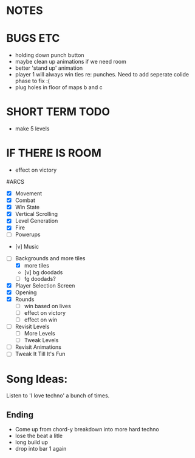 NOTES
=====

  
# BUGS ETC
- holding down punch button
- maybe clean up animations if we need room
- better 'stand up' animation
- player 1 will always win ties re: punches. Need to add seperate colide phase to fix :(
- plug holes in floor of maps b and c

# SHORT TERM TODO 
- make 5 levels

# IF THERE IS ROOM
- effect on victory

#ARCS
- [x] Movement
- [x] Combat
- [x] Win State
- [x] Vertical Scrolling
- [x] Level Generation
- [x] Fire
- [ ] Powerups
- [v] Music
- [ ] Backgrounds and more tiles
  - [x] more tiles
  - [v] bg doodads
  - [ ] fg doodads?
- [x] Player Selection Screen
- [x] Opening
- [x] Rounds
  - [ ] win based on lives
  - [ ] effect on victory
  - [ ] effect on win
- [ ] Revisit Levels
  - [ ] More Levels
  - [ ] Tweak Levels
- [ ] Revisit Animations
- [ ] Tweak It Till It's Fun

# Song Ideas:

Listen to 'I love techno' a bunch of times.
  
## Ending
- Come up from chord-y breakdown into more hard techno
- lose the beat a litle
- long build up
- drop into bar 1 again
